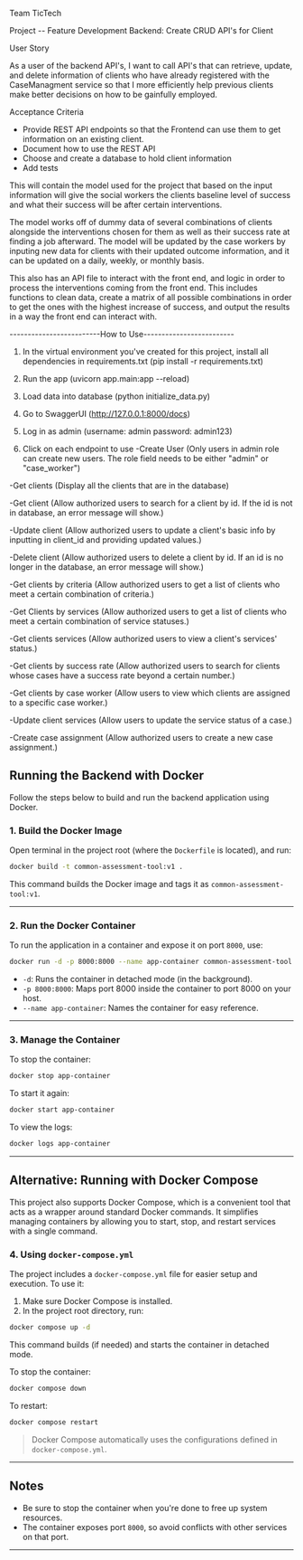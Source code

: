 Team TicTech 

Project -- Feature Development Backend: Create CRUD API's for Client

User Story

As a user of the backend API's, I want to call API's that can retrieve, update, and delete information of clients who have already registered with the CaseManagment service so that I more efficiently help previous clients make better decisions on how to be gainfully employed.

Acceptance Criteria
- Provide REST API endpoints so that the Frontend can use them to get information on an existing client.
- Document how to use the REST API
- Choose and create a database to hold client information
- Add tests


This will contain the model used for the project that based on the input information will give the social workers the clients baseline level of success and what their success will be after certain interventions.

The model works off of dummy data of several combinations of clients alongside the interventions chosen for them as well as their success rate at finding a job afterward. The model will be updated by the case workers by inputing new data for clients with their updated outcome information, and it can be updated on a daily, weekly, or monthly basis.

This also has an API file to interact with the front end, and logic in order to process the interventions coming from the front end. This includes functions to clean data, create a matrix of all possible combinations in order to get the ones with the highest increase of success, and output the results in a way the front end can interact with.

-------------------------How to Use-------------------------
1. In the virtual environment you've created for this project, install all dependencies in requirements.txt (pip install -r requirements.txt)

2. Run the app (uvicorn app.main:app --reload)

3. Load data into database (python initialize_data.py)

4. Go to SwaggerUI (http://127.0.0.1:8000/docs)

4. Log in as admin (username: admin password: admin123)

5. Click on each endpoint to use
-Create User (Only users in admin role can create new users. The role field needs to be either "admin" or "case_worker")

-Get clients (Display all the clients that are in the database)

-Get client (Allow authorized users to search for a client by id. If the id is not in database, an error message will show.)

-Update client (Allow authorized users to update a client's basic info by inputting in client_id and providing updated values.)

-Delete client (Allow authorized users to delete a client by id. If an id is no longer in the database, an error message will show.)

-Get clients by criteria (Allow authorized users to get a list of clients who meet a certain combination of criteria.)

-Get Clients by services (Allow authorized users to get a list of clients who meet a certain combination of service statuses.)

-Get clients services (Allow authorized users to view a client's services' status.)

-Get clients by success rate (Allow authorized users to search for clients whose cases have a success rate beyond a certain number.)

-Get clients by case worker (Allow users to view which clients are assigned to a specific case worker.)

-Update client services (Allow users to update the service status of a case.)

-Create case assignment (Allow authorized users to create a new case assignment.)


## Running the Backend with Docker

Follow the steps below to build and run the backend application using Docker.

### 1. Build the Docker Image

Open terminal in the project root (where the `Dockerfile` is located), and run:

```bash
docker build -t common-assessment-tool:v1 .
```

This command builds the Docker image and tags it as `common-assessment-tool:v1`.

---

### 2. Run the Docker Container

To run the application in a container and expose it on port `8000`, use:

```bash
docker run -d -p 8000:8000 --name app-container common-assessment-tool:v1
```

- `-d`: Runs the container in detached mode (in the background).
- `-p 8000:8000`: Maps port 8000 inside the container to port 8000 on your host.
- `--name app-container`: Names the container for easy reference.

---

### 3. Manage the Container

To stop the container:

```bash
docker stop app-container
```

To start it again:

```bash
docker start app-container
```

To view the logs:

```bash
docker logs app-container
```

---

## Alternative: Running with Docker Compose

This project also supports Docker Compose, which is a convenient tool that acts as a wrapper around standard Docker commands. It simplifies managing containers by allowing you to start, stop, and restart services with a single command.

### 4. Using `docker-compose.yml`

The project includes a `docker-compose.yml` file for easier setup and execution. To use it:

1. Make sure Docker Compose is installed.
2. In the project root directory, run:

```bash
docker compose up -d
```

This command builds (if needed) and starts the container in detached mode.

To stop the container:

```bash
docker compose down
```

To restart:

```bash
docker compose restart
```

> Docker Compose automatically uses the configurations defined in `docker-compose.yml`.

---


## Notes

- Be sure to stop the container when you're done to free up system resources.
- The container exposes port `8000`, so avoid conflicts with other services on that port.

---
